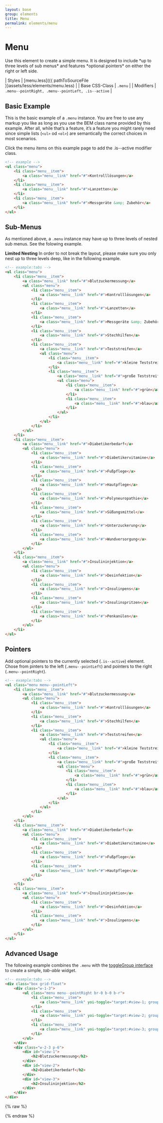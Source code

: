 ```yaml
---
layout: base
group: elements
title: Menu
permalink: elements/menu
---
```


# Menu

<p class="intro">Use this element to create a simple menu. It is designed to include *up to three levels of sub menus* and features *optional pointers* on either the right or left side.</p>

| Styles         | [menu.less]({{ pathToSourceFile }}assets/less/elements/menu.less) |
| Base CSS-Class | `.menu`                                                           |
| Modifiers      | `.menu--pointRight, .menu--pointLeft, .is--active`                |

## Basic Example

This is the basic example of a `.menu` instance. You are free to use any markup you like as long as you use the BEM class name provided by this example. After all, while that’s a feature, it’s a feature you might rarely need since simple lists (`<ul>` od `<ol>`) are semantically the correct choices in most scenarios.

<p class="hint">Click the menu items on this example page to add the .is--active modifier class.</p>

```html
<!-- example -->
<ul class="menu">
    <li class="menu__item">
        <a class="menu__link" href="#">Kontrolllösungen</a>
    </li>
    <li class="menu__item">
        <a class="menu__link" href="#">Lanzetten</a>
    </li>
    <li class="menu__item">
        <a class="menu__link" href="#">Messgeräte &amp; Zubehör</a>
    </li>
</ul>
```

## Sub-Menus

As mentioned above, a `.menu` instance may have up to three levels of nested sub menus. See the folowing example.

<p class="hint hint--attention"><b>Limited Nesting</b> In order to not break the layout, please make sure you only nest up to three levels deep, like in the following example.</p>

```html
<!-- example:tabs -->
<ul class="menu">
    <li class="menu__item">
        <a class="menu__link" href="#">Blutzuckermessung</a>
        <ul class="menu">
            <li class="menu__item">
                <a class="menu__link" href="#">Kontrolllösungen</a>
            </li>
            <li class="menu__item">
                <a class="menu__link" href="#">Lanzetten</a>
            </li>
            <li class="menu__item">
                <a class="menu__link" href="#">Messgeräte &amp; Zubehör</a>
            </li>
            <li class="menu__item">
                <a class="menu__link" href="#">Stechhilfen</a>
            </li>
            <li class="menu__item">
                <a class="menu__link" href="#">Teststreifen</a>
                <ul class="menu">
                    <li class="menu__item">
                        <a class="menu__link" href="#">kleine Teststreifen</a>
                    </li>
                    <li class="menu__item">
                        <a class="menu__link" href="#">große Teststreifen</a>
                        <ul class="menu">
                            <li class="menu__item">
                                <a class="menu__link" href="#">grün</a>
                            </li>
                            <li class="menu__item">
                                <a class="menu__link" href="#">blau</a>
                            </li>
                        </ul>
                    </li>
                </ul>
            </li>
        </ul>
    </li>
    <li class="menu__item">
        <a class="menu__link" href="#">Diabetikerbedarf</a>
        <ul class="menu">
            <li class="menu__item">
                <a class="menu__link" href="#">Diabetikervitamine</a>
            </li>
            <li class="menu__item">
                <a class="menu__link" href="#">Fußpflege</a>
            </li>
            <li class="menu__item">
                <a class="menu__link" href="#">Hautpflege</a>
            </li>
            <li class="menu__item">
                <a class="menu__link" href="#">Polyneuropathie</a>
            </li>
            <li class="menu__item">
                <a class="menu__link" href="#">Süßungsmittel</a>
            </li>
            <li class="menu__item">
                <a class="menu__link" href="#">Unterzuckerung</a>
            </li>
            <li class="menu__item">
                <a class="menu__link" href="#">Wundversorgung</a>
            </li>
        </ul>
    </li>
    <li class="menu__item">
        <a class="menu__link" href="#">Insulininjektion</a>
        <ul class="menu">
            <li class="menu__item">
                <a class="menu__link" href="#">Desinfektion</a>
            </li>
            <li class="menu__item">
                <a class="menu__link" href="#">Insulinpens</a>
            </li>
            <li class="menu__item">
                <a class="menu__link" href="#">Insulinspritzen</a>
            </li>
            <li class="menu__item">
                <a class="menu__link" href="#">Penkanülen</a>
            </li>
        </ul>
    </li>
</ul>
```

## Pointers

Add optional pointers to the currently selected (`.is--active`) element. Chose from pinters to the left (`.menu--pointLeft`) and pointers to the right (`.menu--pointRight`).

```html
<!-- example:tabs -->
<ul class="menu menu--pointLeft">
    <li class="menu__item">
        <a class="menu__link" href="#">Blutzuckermessung</a>
        <ul class="menu">
            <li class="menu__item">
                <a class="menu__link" href="#">Kontrolllösungen</a>
            </li>
            <li class="menu__item">
                <a class="menu__link" href="#">Stechhilfen</a>
            </li>
            <li class="menu__item">
                <a class="menu__link" href="#">Teststreifen</a>
                <ul class="menu">
                    <li class="menu__item">
                        <a class="menu__link" href="#">kleine Teststreifen</a>
                    </li>
                    <li class="menu__item">
                        <a class="menu__link" href="#">große Teststreifen</a>
                        <ul class="menu">
                            <li class="menu__item">
                                <a class="menu__link" href="#">grün</a>
                            </li>
                            <li class="menu__item">
                                <a class="menu__link" href="#">blau</a>
                            </li>
                        </ul>
                    </li>
                </ul>
            </li>
        </ul>
    </li>
    <li class="menu__item">
        <a class="menu__link" href="#">Diabetikerbedarf</a>
        <ul class="menu">
            <li class="menu__item">
                <a class="menu__link" href="#">Diabetikervitamine</a>
            </li>
            <li class="menu__item">
                <a class="menu__link" href="#">Fußpflege</a>
            </li>
            <li class="menu__item">
                <a class="menu__link" href="#">Hautpflege</a>
            </li>
        </ul>
    </li>
    <li class="menu__item">
        <a class="menu__link" href="#">Insulininjektion</a>
        <ul class="menu">
            <li class="menu__item">
                <a class="menu__link" href="#">Desinfektion</a>
            </li>
            <li class="menu__item">
                <a class="menu__link" href="#">Insulinpens</a>
            </li>
        </ul>
    </li>
</ul>
```

## Advanced Usage

The following example combines the `.menu` with the [toggleGroup interface](/pages/js-interface/toggleGroup.html) to create a simple, *tab-able* widget.

```html
<!-- example:tabs -->
<div class="box grid-float">
    <div class="w-1-3">
        <ul class="menu menu--pointRight br-0 b-0 b-r">
            <li class="menu__item">
                <a class="menu__link" yoi-toggle="target:#view-1; group:toggleMenu; activeClassName:is--active;">Blutzuckermessung</a>
            </li>
            <li class="menu__item">
                <a class="menu__link" yoi-toggle="target:#view-2; group:toggleMenu; activeClassName:is--active;">Diabetikerbedarf</a>
            </li>
            <li class="menu__item">
                <a class="menu__link" yoi-toggle="target:#view-3; group:toggleMenu; activeClassName:is--active;">Insulininjektion</a>
            </li>
        </ul>
    </div>
    <div class="w-2-3 p-6">
        <div id="view-1">
            <h2>Blutzuckermessung</h2>
        </div>
        <div id="view-2">
            <h2>Diabetikerbedarf</h2>
        </div>
        <div id="view-3">
            <h2>Insulininjektion</h2>
        </div>
    </div>
</div>
```

{% raw %}
<script>
    (function() {

        /**
         *  Mark the active menu item on click by adding the class name ".is--active".
         *  Depending on context, the exact target item to mark differs.
         */

        $('.menu__item').on('click', function(e) {

            // prevent default event behaviour and event bubbling

            e.preventDefault();
            e.stopPropagation();

            // assign variables

            var $this          = $(this);
            var $parentMenu    = $this.closest('.menu');
            var $enclosedLinks = $this.find('.menu__link');
            var $target;

            // pick the target
            // (.menu__item if no enclosed link is found, otherwise .menu__link)

            if ($enclosedLinks.length) {
                target = $enclosedLinks.first();
            } else {
                target = $this;
            }

            // reset all active items

            $this.parents('.menu').find('.menu__item, .menu__link').removeClass('is--active');

            // mark the active item

            target.addClass('is--active');

        })

    })();
</script>
{% endraw %}